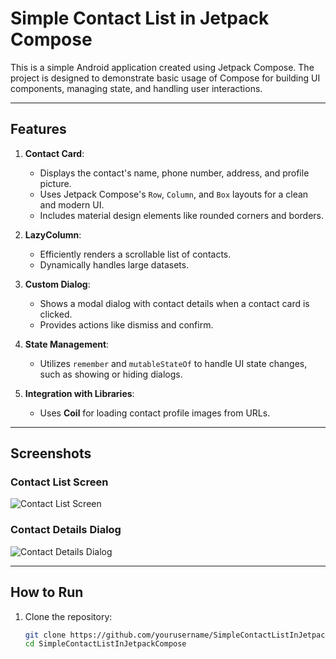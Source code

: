 # Simple Contact List in Jetpack Compose

This is a simple Android application created using Jetpack Compose. The project is designed to demonstrate basic usage of Compose for building UI components, managing state, and handling user interactions.

---

## Features

1. **Contact Card**:

   - Displays the contact's name, phone number, address, and profile picture.
   - Uses Jetpack Compose's `Row`, `Column`, and `Box` layouts for a clean and modern UI.
   - Includes material design elements like rounded corners and borders.

2. **LazyColumn**:

   - Efficiently renders a scrollable list of contacts.
   - Dynamically handles large datasets.

3. **Custom Dialog**:

   - Shows a modal dialog with contact details when a contact card is clicked.
   - Provides actions like dismiss and confirm.

4. **State Management**:

   - Utilizes `remember` and `mutableStateOf` to handle UI state changes, such as showing or hiding dialogs.

5. **Integration with Libraries**:
   - Uses **Coil** for loading contact profile images from URLs.

---

## Screenshots

### Contact List Screen

![Contact List Screen](drawable/contact_list_screen.jpeg)

### Contact Details Dialog

![Contact Details Dialog](drawable/contact_details_dialog.jpeg)

---

## How to Run

1. Clone the repository:
   ```bash
   git clone https://github.com/yourusername/SimpleContactListInJetpackCompose.git
   cd SimpleContactListInJetpackCompose
   ```
